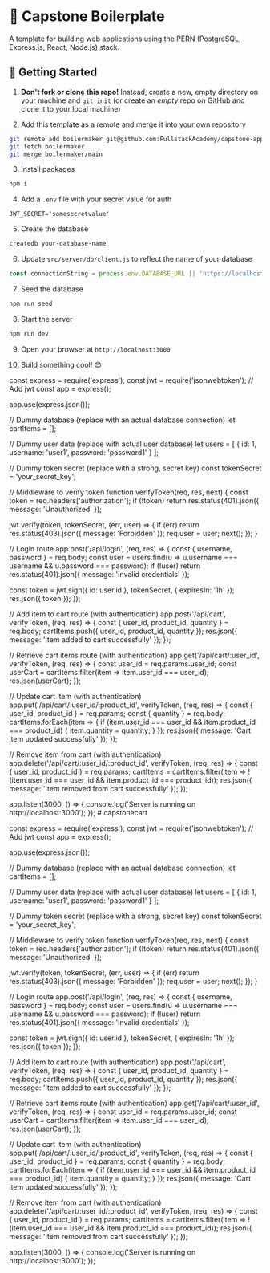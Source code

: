 #  🚀 Capstone Boilerplate

A template for building web applications using the PERN (PostgreSQL, Express.js, React, Node.js) stack. 

##  🏁 Getting Started

1. **Don't fork or clone this repo!** Instead, create a new, empty directory on your machine and `git init` (or create an _empty_ repo on GitHub and clone it to your local machine)

2. Add this template as a remote and merge it into your own repository

```bash
git remote add boilermaker git@github.com:FullstackAcademy/capstone-app-template.git
git fetch boilermaker
git merge boilermaker/main
```

3. Install packages

```bash
npm i
```

4. Add a `.env` file with your secret value for auth
```
JWT_SECRET='somesecretvalue'
```

5. Create the database

```bash
createdb your-database-name
```

6. Update `src/server/db/client.js` to reflect the name of your database

```js
const connectionString = process.env.DATABASE_URL || 'https://localhost:5432/your-database-name';
```

7. Seed the database
```bash
npm run seed
```

8. Start the server
```bash
npm run dev
```

9. Open your browser at `http://localhost:3000`

10. Build something cool! 😎




const express = require('express');
const jwt = require('jsonwebtoken'); // Add jwt
const app = express();

app.use(express.json());

// Dummy database (replace with an actual database connection)
let cartItems = [];

// Dummy user data (replace with actual user database)
let users = [
  { id: 1, username: 'user1', password: 'password1' }
];

// Dummy token secret (replace with a strong, secret key)
const tokenSecret = 'your_secret_key';

// Middleware to verify token
function verifyToken(req, res, next) {
  const token = req.headers['authorization'];
  if (!token) return res.status(401).json({ message: 'Unauthorized' });

  jwt.verify(token, tokenSecret, (err, user) => {
    if (err) return res.status(403).json({ message: 'Forbidden' });
    req.user = user;
    next();
  });
}

// Login route
app.post('/api/login', (req, res) => {
  const { username, password } = req.body;
  const user = users.find(u => u.username === username && u.password === password);
  if (!user) return res.status(401).json({ message: 'Invalid credentials' });

  const token = jwt.sign({ id: user.id }, tokenSecret, { expiresIn: '1h' });
  res.json({ token });
});

// Add item to cart route (with authentication)
app.post('/api/cart', verifyToken, (req, res) => {
  const { user_id, product_id, quantity } = req.body;
  cartItems.push({ user_id, product_id, quantity });
  res.json({ message: 'Item added to cart successfully' });
});

// Retrieve cart items route (with authentication)
app.get('/api/cart/:user_id', verifyToken, (req, res) => {
  const user_id = req.params.user_id;
  const userCart = cartItems.filter(item => item.user_id === user_id);
  res.json(userCart);
});

// Update cart item (with authentication)
app.put('/api/cart/:user_id/:product_id', verifyToken, (req, res) => {
  const { user_id, product_id } = req.params;
  const { quantity } = req.body;
  cartItems.forEach(item => {
    if (item.user_id === user_id && item.product_id === product_id) {
      item.quantity = quantity;
    }
  });
  res.json({ message: 'Cart item updated successfully' });
});

// Remove item from cart (with authentication)
app.delete('/api/cart/:user_id/:product_id', verifyToken, (req, res) => {
  const { user_id, product_id } = req.params;
  cartItems = cartItems.filter(item => !(item.user_id === user_id && item.product_id === product_id));
  res.json({ message: 'Item removed from cart successfully' });
});

app.listen(3000, () => {
  console.log('Server is running on http://localhost:3000');
});
#   c a p s t o n e c a r t 
 
 




const express = require('express');
const jwt = require('jsonwebtoken'); // Add jwt
const app = express();

app.use(express.json());

// Dummy database (replace with an actual database connection)
let cartItems = [];

// Dummy user data (replace with actual user database)
let users = [
  { id: 1, username: 'user1', password: 'password1' }
];

// Dummy token secret (replace with a strong, secret key)
const tokenSecret = 'your_secret_key';

// Middleware to verify token
function verifyToken(req, res, next) {
  const token = req.headers['authorization'];
  if (!token) return res.status(401).json({ message: 'Unauthorized' });

  jwt.verify(token, tokenSecret, (err, user) => {
    if (err) return res.status(403).json({ message: 'Forbidden' });
    req.user = user;
    next();
  });
}

// Login route
app.post('/api/login', (req, res) => {
  const { username, password } = req.body;
  const user = users.find(u => u.username === username && u.password === password);
  if (!user) return res.status(401).json({ message: 'Invalid credentials' });

  const token = jwt.sign({ id: user.id }, tokenSecret, { expiresIn: '1h' });
  res.json({ token });
});

// Add item to cart route (with authentication)
app.post('/api/cart', verifyToken, (req, res) => {
  const { user_id, product_id, quantity } = req.body;
  cartItems.push({ user_id, product_id, quantity });
  res.json({ message: 'Item added to cart successfully' });
});

// Retrieve cart items route (with authentication)
app.get('/api/cart/:user_id', verifyToken, (req, res) => {
  const user_id = req.params.user_id;
  const userCart = cartItems.filter(item => item.user_id === user_id);
  res.json(userCart);
});

// Update cart item (with authentication)
app.put('/api/cart/:user_id/:product_id', verifyToken, (req, res) => {
  const { user_id, product_id } = req.params;
  const { quantity } = req.body;
  cartItems.forEach(item => {
    if (item.user_id === user_id && item.product_id === product_id) {
      item.quantity = quantity;
    }
  });
  res.json({ message: 'Cart item updated successfully' });
});

// Remove item from cart (with authentication)
app.delete('/api/cart/:user_id/:product_id', verifyToken, (req, res) => {
  const { user_id, product_id } = req.params;
  cartItems = cartItems.filter(item => !(item.user_id === user_id && item.product_id === product_id));
  res.json({ message: 'Item removed from cart successfully' });
});

app.listen(3000, () => {
  console.log('Server is running on http://localhost:3000');
});
